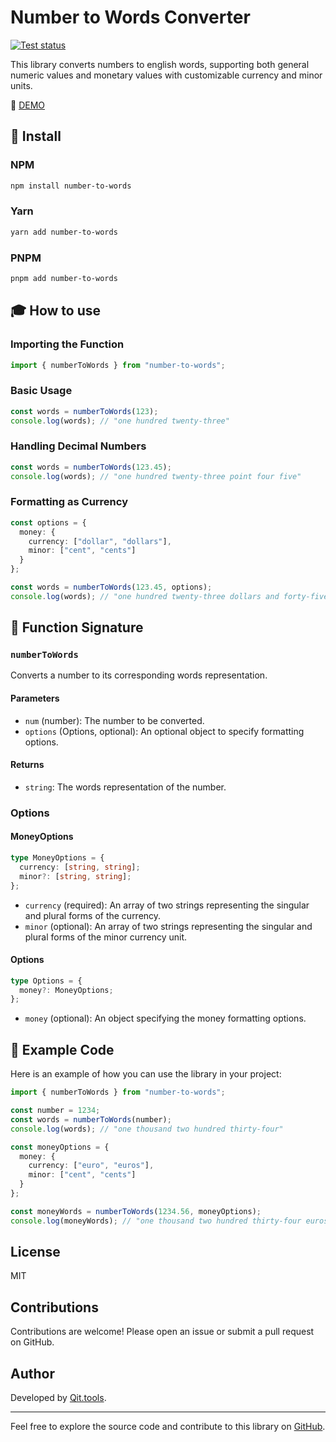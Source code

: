 # Number to Words Converter

[![Test status](https://github.com/Qit-tools/number-to-words/workflows/Node.js%20CI/badge.svg)](https://github.com/Qit-tools/number-to-words/actions/workflows/node.js.yml)

This library converts numbers to english words, supporting both general numeric values and monetary values with customizable currency and minor units.

👀 [DEMO](https://qit.tools/converters/number/to-words/)

## 🎉 Install

### NPM

```bash
npm install number-to-words
```

### Yarn

```bash
yarn add number-to-words
```

### PNPM

```bash
pnpm add number-to-words
```

## 🎓 How to use

### Importing the Function

```ts
import { numberToWords } from "number-to-words";
```

### Basic Usage

```ts
const words = numberToWords(123); 
console.log(words); // "one hundred twenty-three"
```

### Handling Decimal Numbers

```ts
const words = numberToWords(123.45); 
console.log(words); // "one hundred twenty-three point four five"
```

### Formatting as Currency

```ts
const options = {
  money: {
    currency: ["dollar", "dollars"],
    minor: ["cent", "cents"]
  }
};

const words = numberToWords(123.45, options); 
console.log(words); // "one hundred twenty-three dollars and forty-five cents"
```

## 📝 Function Signature

### `numberToWords`

Converts a number to its corresponding words representation.

#### Parameters

- `num` (number): The number to be converted.
- `options` (Options, optional): An optional object to specify formatting options.

#### Returns

- `string`: The words representation of the number.

### Options

#### MoneyOptions

```ts
type MoneyOptions = {
  currency: [string, string];
  minor?: [string, string];
};
```

- `currency` (required): An array of two strings representing the singular and plural forms of the currency.
- `minor` (optional): An array of two strings representing the singular and plural forms of the minor currency unit.

#### Options

```ts
type Options = {
  money?: MoneyOptions;
};
```

- `money` (optional): An object specifying the money formatting options.

## 📄 Example Code

Here is an example of how you can use the library in your project:

```ts
import { numberToWords } from "number-to-words";

const number = 1234;
const words = numberToWords(number);
console.log(words); // "one thousand two hundred thirty-four"

const moneyOptions = {
  money: {
    currency: ["euro", "euros"],
    minor: ["cent", "cents"]
  }
};

const moneyWords = numberToWords(1234.56, moneyOptions);
console.log(moneyWords); // "one thousand two hundred thirty-four euros and fifty-six cents"
```

## License

MIT

## Contributions

Contributions are welcome! Please open an issue or submit a pull request on GitHub.

## Author

Developed by [Qit.tools](https://github.com/Qit-tools).

---

Feel free to explore the source code and contribute to this library on [GitHub](https://github.com/Qit-tools/number-to-words).